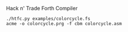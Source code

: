 Hack n' Trade Forth Compiler

	./htfc.py examples/colorcycle.fs
	acme -o colorcycle.prg -f cbm colorcycle.asm
